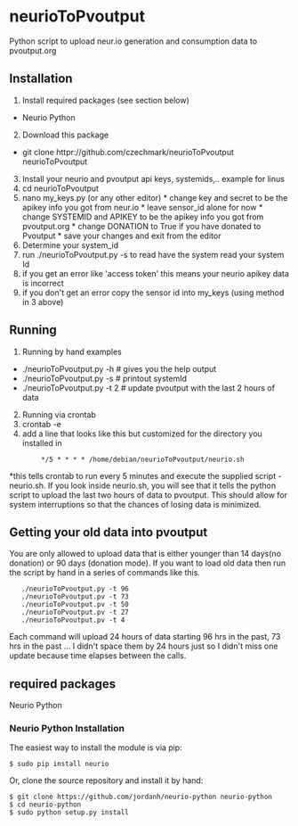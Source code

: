 # neurioToPvoutput
Python script to upload neur.io generation and consumption data to pvoutput.org

## Installation
1.  Install required packages (see section below)
  * Neurio Python
2.  Download this package
  *  git clone httpr://github.com/czechmark/neurioToPvoutput neurioToPvoutput
3.  Install your neurio and pvoutput api keys, systemids,.. example for linus
  1. cd neurioToPvoutput
  2. nano my_keys.py  (or any other editor) 
    * change key and secret to be the apikey info you got from neur.io 
    * leave sensor_id alone for now
    * change SYSTEMID and APIKEY to be the apikey info you got from pvoutput.org
    * change DONATION to True if you have donated to Pvoutput
    * save your changes and exit from the editor
4.  Determine your system_id 
  1. run ./neurioToPvoutput.py -s to read have the system read your system Id
  2. if you get an error like 'access token' this means your neurio apikey data is incorrect
  3. if you don't get an error copy the sensor id into my_keys (using method in 3 above)

## Running
1.  Running by hand examples
  * ./neurioToPvoutput.py -h  # gives you the help output
  * ./neurioToPvoutput.py -s  # printout systemId
  * ./neurioToPvoutput.py -t 2 # update pvoutput with the last 2 hours of data
2.  Running via crontab
  1. crontab -e
  2. add a line that looks like this but customized for the directory you installed in
```
        */5 * * * * /home/debian/neurioToPvoutput/neurio.sh
```
*this tells crontab to run every 5 minutes and execute the supplied script - neurio.sh.
    If you look inside neurio.sh, you will see that it tells the python script to upload the last two hours of data to pvoutput.  This should allow for system interruptions so that the chances of losing data is minimized.
## Getting your old data into pvoutput
You are only allowed to upload data that is either younger than 14 days(no donation) or 90 days (donation mode).  If you want to load old data then run the script by hand in a series of commands like this.
```
   ./neurioToPvoutput.py -t 96
   ./neurioToPvoutput.pv -t 73
   ./neurioToPvoutput.pv -t 50
   ./neurioToPvoutput.pv -t 27
   ./neurioToPvoutput.pv -t 4
```
Each command will upload 24 hours of data starting 96 hrs in the past, 73 hrs in the past ... I didn't space them by 24 hours just so I didn't miss one update because time elapses between the calls.

## required packages
Neurio Python
### Neurio Python Installation

The easiest way to install the module is via pip:

    $ sudo pip install neurio

Or, clone the source repository and install it by hand:

    $ git clone https://github.com/jordanh/neurio-python neurio-python
    $ cd neurio-python
    $ sudo python setup.py install
    
    
